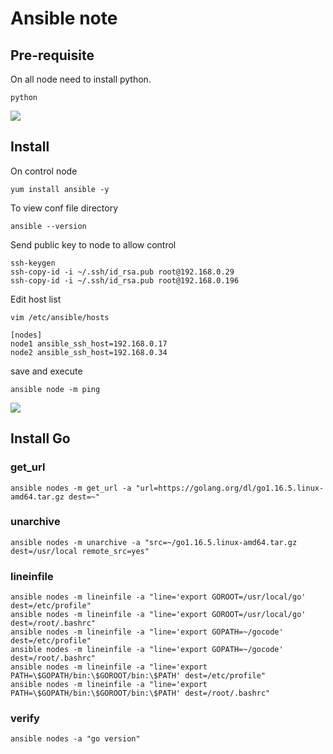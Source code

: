 # Ansible note
## Pre-requisite
On all node need to install python.
```shell=
python
```
![](https://i.imgur.com/SaWIIWx.png)
## Install
On control node
```shell=
yum install ansible -y
```
To view conf file directory
```shell=
ansible --version
```
Send public key to node to allow control
```shell=
ssh-keygen
ssh-copy-id -i ~/.ssh/id_rsa.pub root@192.168.0.29
ssh-copy-id -i ~/.ssh/id_rsa.pub root@192.168.0.196
```
Edit host list
```shell=
vim /etc/ansible/hosts

[nodes]
node1 ansible_ssh_host=192.168.0.17
node2 ansible_ssh_host=192.168.0.34
```
save and execute
```shell=
ansible node -m ping
```
![](https://i.imgur.com/QPcPSsU.png)
## Install Go

### get_url
```shell=
ansible nodes -m get_url -a "url=https://golang.org/dl/go1.16.5.linux-amd64.tar.gz dest=~"
```
### unarchive
```shell=
ansible nodes -m unarchive -a "src=~/go1.16.5.linux-amd64.tar.gz dest=/usr/local remote_src=yes"
```
### lineinfile
```shell=
ansible nodes -m lineinfile -a "line='export GOROOT=/usr/local/go' dest=/etc/profile"
ansible nodes -m lineinfile -a "line='export GOROOT=/usr/local/go' dest=/root/.bashrc"
ansible nodes -m lineinfile -a "line='export GOPATH=~/gocode' dest=/etc/profile"
ansible nodes -m lineinfile -a "line='export GOPATH=~/gocode' dest=/root/.bashrc"
ansible nodes -m lineinfile -a "line='export PATH=\$GOPATH/bin:\$GOROOT/bin:\$PATH' dest=/etc/profile"
ansible nodes -m lineinfile -a "line='export PATH=\$GOPATH/bin:\$GOROOT/bin:\$PATH' dest=/root/.bashrc"
```
### verify
```shell=
ansible nodes -a "go version"
```
